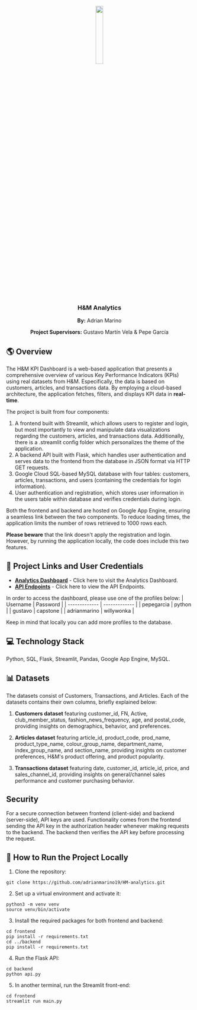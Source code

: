 <p align="center">
  <p align="center">
  <img src="https://upload.wikimedia.org/wikipedia/commons/5/53/H%26M-Logo.svg", width = "20%">
</p>
<h3 align="center">H&M Analytics</h3>

<p align="center"><b>By:</b> Adrian Marino</p>
<p align="center"><b>Project Supervisors:</b> Gustavo Martín Vela & Pepe García</p>


<h2> 🌎 Overview </h2>

<p> The H&M KPI Dashboard is a web-based application that presents a comprehensive overview of various Key Performance Indicators (KPIs) using real datasets from H&M. Especifically, the data is based on customers, articles, and transactions data. By employing a cloud-based architecture, the application fetches, filters, and displays KPI data in <b>real-time</b>.<p>

The project is built from four components:

1. A frontend built with Streamlit, which allows users to register and login, but most importantly to view and manipulate data visualizations regarding the customers, articles, and transactions data. Additionally, there is a .streamlit config folder which personalizes the theme of the application.
2. A backend API built with Flask, which handles user authentication and serves data to the frontend from the database in JSON format via HTTP GET requests.
3. Google Cloud SQL-based MySQL database with four tables: customers, articles, transactions, and users (containing the credentials for login information).
4. User authentication and registration, which stores user information in the users table within database and verifies credentials during login.

Both the frontend and backend are hosted on Google App Engine, ensuring a seamless link between the two components. To reduce loading times, the application limits the number of rows retrieved to 1000 rows each. 

<p><b>Please beware</b> that the link doesn't apply the registration and login. However, by running the application locally, the code does include this two features.<p>


<h2>🔗 Project Links and User Credentials </h2>

<ul>
  <li><a href="https://frontend-dot-starry-iris-377408.oa.r.appspot.com/"><strong>Analytics Dashboard</strong></a> - Click here to visit the Analytics Dashboard.</li>
  <li><a href="https://api-dot-starry-iris-377408.oa.r.appspot.com/"><strong>API Endpoints</strong></a> - Click here to view the API Endpoints.</li>
</ul>

In order to access the dashboard, please use one of the profiles below:
| Username  | Password |
| ------------- | ------------- |
| pepegarcia  | python |
| gustavo  | capstone  |
| adrianmarino  | willywonka  |

Keep in mind that locally you can add more profiles to the database.

<h2> 💻 Technology Stack </h2>

Python, SQL, Flask, Streamlit, Pandas, Google App Engine, MySQL.


<h2> 📊 Datasets </h2>

The datasets consist of Customers, Transactions, and Articles. Each of the datasets contains their own columns, briefly explained below:

1. **Customers dataset** featuring customer_id, FN, Active, club_member_status, fashion_news_frequency, age, and postal_code, providing insights on demographics, behavior, and preferences. 

2. **Articles dataset** featuring article_id, product_code, prod_name, product_type_name, colour_group_name, department_name, index_group_name, and section_name, providing insights on customer preferences, H&M's product offering, and product popularity.

3.  **Transactions dataset** featuring date, customer_id, article_id, price, and sales_channel_id, providing insights on general/channel sales performance and customer purchasing behavior.


<h2>Security</h2>

For a secure connection between frontend (client-side) and backend (server-side), API keys are used. Functionality comes from the frontend sending the API key in the authorization header whenever making requests to the backend. The backend then verifies the API key before processing the request.


<h2> 🏃 How to Run the Project Locally</h2>

1. Clone the repository:

```
git clone https://github.com/adrianmarino19/HM-analytics.git
```

2. Set up a virtual environment and activate it:

```
python3 -m venv venv
source venv/bin/activate
```

3. Install the required packages for both frontend and backend:

```
cd frontend
pip install -r requirements.txt
cd ../backend
pip install -r requirements.txt
```

4. Run the Flask API:

```
cd backend
python api.py
```

5. In another terminal, run the Streamlit front-end:

```
cd frontend
streamlit run main.py
```

